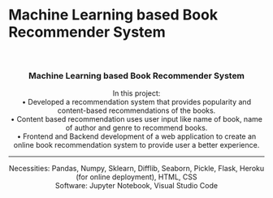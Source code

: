 # Machine Learning based Book Recommender System

<br />
<div align="center">
  <a href="https://github.com/ShubhamPawar-3333/Classification_of_tomato_plant_disease.git">
  </a>

<h3 align="center">Machine Learning based Book Recommender System</h3>

  <p align="center">
    In this project:<br>
    •	Developed a recommendation system that provides popularity and content-based recommendations of the books.<br>
    •	Content based recommendation uses user input like name of book, name of author and genre to recommend books.<br>
    •	Frontend and Backend development of a web application to create an online book recommendation system to provide user a better experience.<br>
        <hr>Necessities: Pandas, Numpy, Sklearn, Difflib, Seaborn, Pickle, Flask, Heroku (for online deployment), HTML, CSS<br>
        Software: Jupyter Notebook, Visual Studio Code
  </p>
</div>
